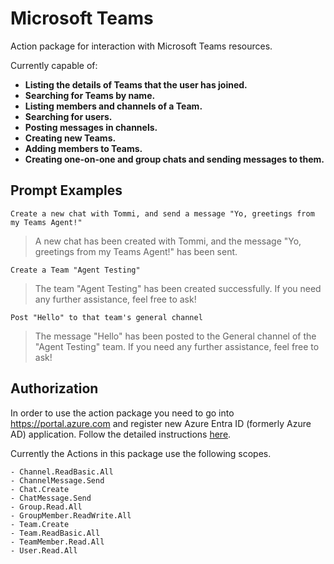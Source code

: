 # Microsoft Teams

Action package for interaction with Microsoft Teams resources.

Currently capable of:  

- **Listing the details of Teams that the user has joined.**
- **Searching for Teams by name.**
- **Listing members and channels of a Team.**
- **Searching for users.**
- **Posting messages in channels.**
- **Creating new Teams.**
- **Adding members to Teams.**
- **Creating one-on-one and group chats and sending messages to them.**


## Prompt Examples

```
Create a new chat with Tommi, and send a message "Yo, greetings from my Teams Agent!"
```

>A new chat has been created with Tommi, and the message "Yo, greetings from my Teams Agent!" has been sent.

```
Create a Team "Agent Testing"
```

>The team "Agent Testing" has been created successfully. If you need any further assistance, feel free to ask!

```
Post "Hello" to that team's general channel
```

>The message "Hello" has been posted to the General channel of the "Agent Testing" team. If you need any further assistance, feel free to ask! 

## Authorization

In order to use the action package you need to go into https://portal.azure.com and register new Azure Entra ID (formerly Azure AD) application. Follow the detailed instructions [here](https://sema4.ai/docs/actions/auth/microsoft).

Currently the Actions in this package use the following scopes.

    - Channel.ReadBasic.All
    - ChannelMessage.Send
    - Chat.Create
    - ChatMessage.Send
    - Group.Read.All
    - GroupMember.ReadWrite.All
    - Team.Create
    - Team.ReadBasic.All
    - TeamMember.Read.All
    - User.Read.All
